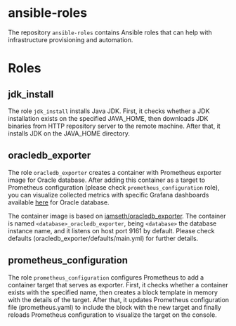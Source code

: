 ansible-roles
=========

The repository `ansible-roles` contains Ansible roles that can help with infrastructure provisioning and automation.

# Roles

**jdk_install**
------------

The role `jdk_install` installs Java JDK.
First, it checks whether a JDK installation exists on the specified JAVA_HOME, then downloads JDK binaries from HTTP repository server to the remote machine. After that, it installs JDK on the JAVA_HOME directory.

**oracledb_exporter**
------------

The role `oracledb_exporter` creates a container with Prometheus exporter image for Oracle database.
After adding this container as a target to Prometheus configuration (please check `prometheus_configuration` role), you can visualize collected metrics with specific Grafana dashboards available [here]( https://grafana.com/grafana/dashboards/3333-oracledb/) for Oracle database.

The container image is based on [iamseth/oracledb_exporter](https://github.com/iamseth/oracledb_exporter).
The container is named `<database>_oracledb_exporter`, being `<database>` the database instance name, and it listens on host port 9161 by default. Please check defaults (oracledb_exporter/defaults/main.yml) for further details.

**prometheus_configuration**
------------

The role `prometheus_configuration` configures Prometheus to add a container target that serves as exporter.
First, it checks whether a container exists with the specified name, then creates a block template in memory with the details of the target. After that, it updates Prometheus configuration file (prometheus.yaml) to include the block with the new target and finally reloads Prometheus configuration to visualize the target on the console.

